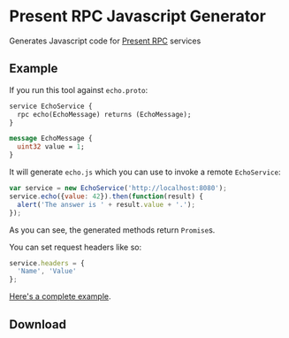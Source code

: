 # Present RPC Javascript Generator

Generates Javascript code for [Present RPC](https://github.com/presentco/present-rpc) services

## Example

If you run this tool against `echo.proto`:

```proto
service EchoService {
  rpc echo(EchoMessage) returns (EchoMessage);
}

message EchoMessage {
  uint32 value = 1;
}
```

It will generate `echo.js` which you can use to invoke a remote `EchoService`:

```javascript
var service = new EchoService('http://localhost:8080');
service.echo({value: 42}).then(function(result) {
  alert('The answer is ' + result.value + '.');
});
```

As you can see, the generated methods return `Promise`s.

You can set request headers like so:

```javascript
service.headers = {
  'Name', 'Value'
};
```

[Here's a complete example](https://github.com/presentco/present-rpc/tree/master/java/example).

## Download

```

```
